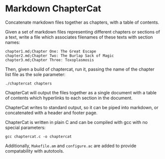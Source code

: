 # Markdown ChapterCat
Concatenate markdown files together as chapters, with a table of contents.

Given a set of markdown files representing different chapters or sections of a text, write a file which associates filenames of these texts with section names:

```
chapter1.md;Chapter One: The Great Escape
chapter2.md;Chapter Two: The Burlap Sack of Magic
chapter3.md;Chapter Three: Toxoplasmosis
```

Then, given a build of chaptercat, run it, passing the name of the chapter list file as the sole parameter:

```
./chaptercat chapters
```

ChapterCat will output the files together as a single document with a table of contents which hyperlinks to each section in the document.

ChapterCat writes to standard output, so it can be piped into markdown, or concatenated with a header and footer page.

ChapterCat is written in plain C and can be compiled with gcc with no special parameters:

```
gcc chaptercat.c -o chaptercat
```

Additionally, ```Makefile.am``` and ```configure.ac``` are added to provide compatability with autotools.
